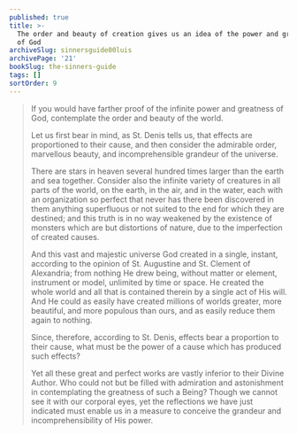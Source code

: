 ```yaml
---
published: true
title: >-
  The order and beauty of creation gives us an idea of the power and greatness
  of God
archiveSlug: sinnersguide00luis
archivePage: '21'
bookSlug: the-sinners-guide
tags: []
sortOrder: 9
---
```


> If you would have farther proof of the infinite power and greatness of God, contemplate the order and beauty of the world.
>
> Let us first bear in mind, as St. Denis tells us, that effects are proportioned to their cause, and then consider the admirable order, marvellous beauty, and incomprehensible grandeur of the universe.
>
> There are stars in heaven several hundred times larger than the earth and sea together. Consider also the infinite variety of creatures in all parts of the world, on the earth, in the air, and in the water, each with an organization so perfect that never has there been discovered in them anything superfluous or not suited to the end for which they are destined; and this truth is in no way weakened by the existence of monsters which are but distortions of nature, due to the imperfection of created causes.
>
> And this vast and majestic universe God created in a single, instant, according to the opinion of St. Augustine and St. Clement of Alexandria; from nothing He drew being, without matter or element, instrument or model, unlimited by time or space. He created the whole world and all that is contained therein by a single act of His will. And He could as easily have created millions of worlds greater, more beautiful, and more populous than ours, and as easily reduce them again to nothing.
>
> Since, therefore, according to St. Denis, effects bear a proportion to their cause, what must be the power of a cause which has produced such effects?
>
> Yet all these great and perfect works are vastly inferior to their Divine Author. Who could not but be filled with admiration and astonishment in contemplating the greatness of such a Being? Though we cannot see it with our corporal eyes, yet the reflections we have just indicated must enable us in a measure to conceive the grandeur and incomprehensibility of His power.
